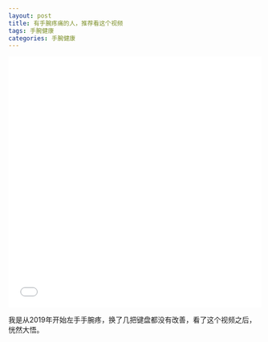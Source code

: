 ```yaml
---
layout: post
title: 有手腕疼痛的人，推荐看这个视频
tags: 手腕健康
categories: 手腕健康
---
```

<iframe src="//player.bilibili.com/player.html?aid=769029578&amp;bvid=BV1Zr4y1t7ru&amp;cid=721825237&amp;page=1" scrolling="no" border="0" framespacing="0" allowfullscreen="true" style="width: 100%; height: 500px; align: center" frameborder="no"> </iframe>

我是从2019年开始左手手腕疼，换了几把键盘都没有改善，看了这个视频之后，恍然大悟。